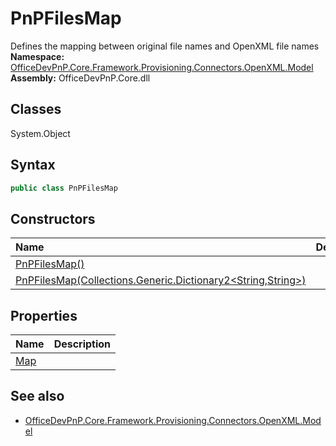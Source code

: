 # PnPFilesMap
Defines the mapping between original file names and OpenXML file names
**Namespace:** [OfficeDevPnP.Core.Framework.Provisioning.Connectors.OpenXML.Model](OfficeDevPnP.Core.Framework.Provisioning.Connectors.OpenXML.Model.md)  
**Assembly:** OfficeDevPnP.Core.dll  
## Classes
System.Object  
## Syntax
```C#
public class PnPFilesMap
```
## Constructors
|**Name**|**Description**|
|:-----|:-----|
| [PnPFilesMap()](PnPFilesMapconstructor1details.md) | 
| [PnPFilesMap(Collections.Generic.Dictionary2<String,String>)](PnPFilesMapconstructor1details.md) | 
## Properties
|**Name**|**Description**|
|:-----|:-----|
| [Map](PnPFilesMap.Map.md) | 
## See also
- [OfficeDevPnP.Core.Framework.Provisioning.Connectors.OpenXML.Model](OfficeDevPnP.Core.Framework.Provisioning.Connectors.OpenXML.Model.md)
